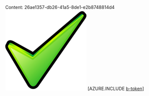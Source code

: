 Content: 26ae1357-db26-41a5-8de1-e2b8748814d4![image](ea9849f6-7ca1-4e4e-8ac3-71c51bdccc26.png)
[AZURE.INCLUDE [b-token](8da03256-044e-4464-aa9a-e20c388d317b.md)]

